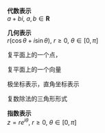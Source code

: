 **代数表示**  
$a+bi,\ a,b\in\mathbf R$  
  
**几何表示**  
$r(\cos\theta+i\sin\theta),\ r\geq0,\ \theta\in[0,\pi]$  
  
复平面上的一个点，  
  
复平面上的一个向量  
  
极坐标表示，直角坐标表示  
  
复数除法的三角形形式  
  
**指数表示**  
$z=re^{i\theta},\ r\geq0,\ \theta\in[0,\pi]$  
